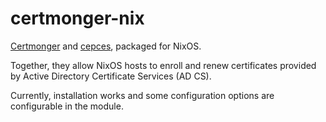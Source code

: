 # certmonger-nix

[Certmonger](https://pagure.io/certmonger) and [cepces](https://github.com/openSUSE/cepces), packaged for NixOS.

Together, they allow NixOS hosts to enroll and renew certificates provided by Active Directory Certificate Services (AD CS).

Currently, installation works and some configuration options are configurable in the module.
